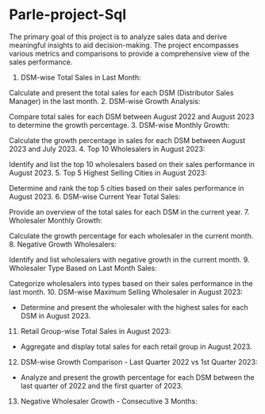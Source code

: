 # Parle-project-Sql
The primary goal of this project is to analyze sales data and derive meaningful insights to aid decision-making. The project encompasses various metrics and comparisons to provide a comprehensive view of the sales performance.

1. DSM-wise Total Sales in Last Month:

Calculate and present the total sales for each DSM (Distributor Sales Manager) in the last month.
2. DSM-wise Growth Analysis:

Compare total sales for each DSM between August 2022 and August 2023 to determine the growth percentage.
3. DSM-wise Monthly Growth:

Calculate the growth percentage in sales for each DSM between August 2023 and July 2023.
4. Top 10 Wholesalers in August 2023:

Identify and list the top 10 wholesalers based on their sales performance in August 2023.
5. Top 5 Highest Selling Cities in August 2023:

Determine and rank the top 5 cities based on their sales performance in August 2023.
6. DSM-wise Current Year Total Sales:

Provide an overview of the total sales for each DSM in the current year.
7. Wholesaler Monthly Growth:

Calculate the growth percentage for each wholesaler in the current month.
8. Negative Growth Wholesalers:

Identify and list wholesalers with negative growth in the current month.
9. Wholesaler Type Based on Last Month Sales:

Categorize wholesalers into types based on their sales performance in the last month.
10. DSM-wise Maximum Selling Wholesaler in August 2023:
- Determine and present the wholesaler with the highest sales for each DSM in August 2023.

11. Retail Group-wise Total Sales in August 2023:
- Aggregate and display total sales for each retail group in August 2023.

12. DSM-wise Growth Comparison - Last Quarter 2022 vs 1st Quarter 2023:
- Analyze and present the growth percentage for each DSM between the last quarter of 2022 and the first quarter of 2023.

13. Negative Wholesaler Growth - Consecutive 3 Months:
